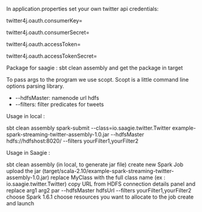 In application.properties set your own twitter api credentials: 

twitter4j.oauth.consumerKey=

twitter4j.oauth.consumerSecret= 

twitter4j.oauth.accessToken=

twitter4j.oauth.accessTokenSecret=

Package for saagie : sbt clean assembly and get the package in target

To pass args to the program we use scopt. Scopt is a little command line options parsing library.

* --hdfsMaster: namenode url hdfs
* --filters: filter predicates for tweets

Usage in local :

sbt clean assembly
spark-submit --class=io.saagie.twitter.Twitter example-spark-streaming-twitter-assembly-1.0.jar --hdfsMaster hdfs://hdfshost:8020/ --filters yourFilter1,yourFilter2

Usage in Saagie :

sbt clean assembly (in local, to generate jar file)
create new Spark Job
upload the jar (target/scala-2.10/example-spark-streaming-twitter-assembly-1.0.jar)
replace MyClass with the full class name (ex : io.saagie.twitter.Twitter)
copy URL from HDFS connection details panel and replace arg1 arg2 par --hdfsMaster hdfsUrl --filters yourFilter1,yourFilter2
choose Spark 1.6.1
choose resources you want to allocate to the job
create and launch
